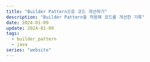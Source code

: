 ```yaml
---
title: "Builder Pattern으로 코드 개선하기"
description: "Builder Pattern을 적용해 코드를 개선한 기록"
date: 2024-01-09
update: 2024-01-09
tags:
  - builder_pattern
  - java
series: "website"
---
```

